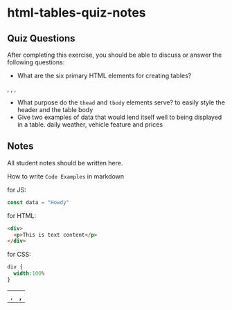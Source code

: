 # html-tables-quiz-notes

## Quiz Questions

After completing this exercise, you should be able to discuss or answer the following questions:

- What are the six primary HTML elements for creating tables?
<table>, <td>, <th>, <tr>, <tbody>, <thead>

- What purpose do the `thead` and `tbody` elements serve?
to easily style the header and the table body
- Give two examples of data that would lend itself well to being displayed in a table.
daily weather, vehicle feature and prices
## Notes

All student notes should be written here.


How to write `Code Examples` in markdown

for JS:
```javascript
const data = "Howdy"
```

for HTML:
```html
<div>
  <p>This is text content</p>
</div>
```

for CSS:
```css
div {
  width:100%
}
```
